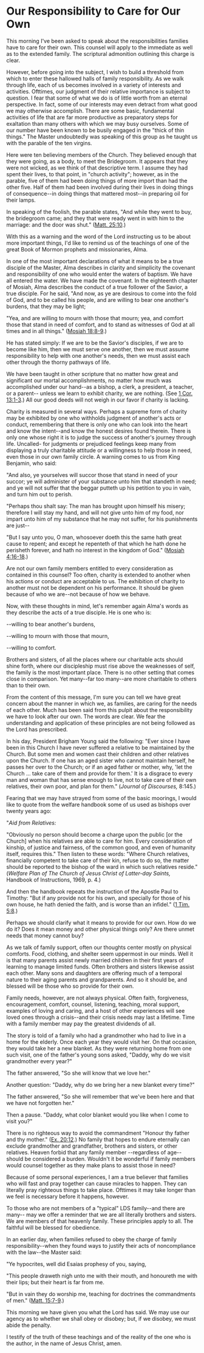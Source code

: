 # Our Responsibility to Care for Our Own

This morning I've been asked to speak about the responsibilities families have
to care for their own. This counsel will apply to the immediate as well as to
the extended family. The scriptural admonition outlining this charge is clear.

However, before going into the subject, I wish to build a threshold from which
to enter these hallowed halls of family responsibility. As we walk through
life, each of us becomes involved in a variety of interests and activities.
Ofttimes, our judgment of their relative importance is subject to question. I
fear that some of what we do is of little worth from an eternal perspective.
In fact, some of our interests may even detract from what good we may
otherwise accomplish. There are some basic, fundamental activities of life
that are far more productive as preparatory steps for exaltation than many
others with which we may busy ourselves. Some of our number have been known to
be busily engaged in the "thick of thin things." The Master undoubtedly was
speaking of this group as he taught us with the parable of the ten virgins.

Here were ten believing members of the Church. They believed enough that they
were going, as a body, to meet the Bridegroom. It appears that they were not
wicked, as we think of that descriptive term. I assume they had spent their
lives, to that point, in "church activity"; however, as in the parable, five
of them had been doing things of more import than had the other five. Half of
them had been involved during their lives in doing things of consequence--in
doing things that mattered most--in preparing oil for their lamps.

In speaking of the foolish, the parable states, "And while they went to buy,
the bridegroom came; and they that were ready went in with him to the
marriage: and the door was shut." ([Matt.
25:10](https://www.lds.org/scriptures/nt/matt/25.10?lang=eng#9).)

With this as a warning and the word of the Lord instructing us to be about
more important things, I'd like to remind us of the teachings of one of the
great Book of Mormon prophets and missionaries, Alma.

In one of the most important declarations of what it means to be a true
disciple of the Master, Alma describes in clarity and simplicity the covenant
and responsibility of one who would enter the waters of baptism. We have all
entered the water. We have made the covenant. In the eighteenth chapter of
Mosiah, Alma describes the conduct of a true follower of the Savior, a true
disciple. For he said, "And now, as ye are desirous to come into the fold of
God, and to be called his people, and are willing to bear one another's
burdens, that they may be light;

"Yea, and are willing to mourn with those that mourn; yea, and comfort those
that stand in need of comfort, and to stand as witnesses of God at all times
and in all things." ([Mosiah
18:8-9](https://www.lds.org/scriptures/bofm/mosiah/18.8-9?lang=eng#7).)

He has stated simply: If we are to be the Savior's disciples, if we are to
become like him, then we must serve one another, then we must assume
responsibility to help with one another's needs, then we must assist each
other through the thorny pathways of life.

We have been taught in other scripture that no matter how great and
significant our mortal accomplishments, no matter how much was accomplished
under our hand--as a bishop, a clerk, a president, a teacher, or a parent--
unless we learn to exhibit charity, we are nothing. (See [1 Cor.
13:1-3](https://www.lds.org/scriptures/nt/1-cor/13.1-3?lang=eng#0).) All our
good deeds will not weigh in our favor if charity is lacking.

Charity is measured in several ways. Perhaps a supreme form of charity may be
exhibited by one who withholds judgment of another's acts or conduct,
remembering that there is only one who can look into the heart and know the
intent--and know the honest desires found therein. There is only one whose
right it is to judge the success of another's journey through life. Uncalled-
for judgments or prejudiced feelings keep many from displaying a truly
charitable attitude or a willingness to help those in need, even those in our
own family circle. A warning comes to us from King Benjamin, who said:

"And also, ye yourselves will succor those that stand in need of your succor;
ye will administer of your substance unto him that standeth in need; and ye
will not suffer that the beggar putteth up his petition to you in vain, and
turn him out to perish.

"Perhaps thou shalt say: The man has brought upon himself his misery;
therefore I will stay my hand, and will not give unto him of my food, nor
impart unto him of my substance that he may not suffer, for his punishments
are just--

"But I say unto you, O man, whosoever doeth this the same hath great cause to
repent; and except he repenteth of that which he hath done he perisheth
forever, and hath no interest in the kingdom of God." ([Mosiah
4:16-18](https://www.lds.org/scriptures/bofm/mosiah/4.16-18?lang=eng#15).)

Are not our own family members entitled to every consideration as contained in
this counsel? Too often, charity is extended to another when his actions or
conduct are acceptable to us. The exhibition of charity to another must not be
dependent on his performance. It should be given because of who we are--not
because of how we behave.

Now, with these thoughts in mind, let's remember again Alma's words as they
describe the acts of a true disciple. He is one who is:

--willing to bear another's burdens,

--willing to mourn with those that mourn,

--willing to comfort.

Brothers and sisters, of all the places where our charitable acts should shine
forth, where our discipleship must rise above the weaknesses of self, the
family is the most important place. There is no other setting that comes close
in comparison. Yet many--far too many--are more charitable to others than to
their own.

From the content of this message, I'm sure you can tell we have great concern
about the manner in which we, as families, are caring for the needs of each
other. Much has been said from this pulpit about the responsibility we have to
look after our own. The words are clear. We fear the understanding and
application of these principles are not being followed as the Lord has
prescribed.

In his day, President Brigham Young said the following: "Ever since I have
been in this Church I have never suffered a relative to be maintained by the
Church. But some men and women cast their children and other relatives upon
the Church. If one has an aged sister who cannot maintain herself, he passes
her over to the Church; or if an aged father or mother, why, 'let the Church ...
take care of them and provide for them.' It is a disgrace to every man and
woman that has sense enough to live, not to take care of their own relatives,
their own poor, and plan for them." (_Journal of Discourses,_ 8:145.)

Fearing that we may have strayed from some of the basic moorings, I would like
to quote from the welfare handbook some of us used as bishops over twenty
years ago:

"_Aid from Relatives:_

"Obviously no person should become a charge upon the public [or the Church]
when his relatives are able to care for him. Every consideration of kinship,
of justice and fairness, of the common good, and even of humanity itself,
requires this." Then listen to these words: "Where Church relatives,
financially competent to take care of their kin, refuse to do so, the matter
should be reported to the bishop of the ward in which such relatives reside."
(_Welfare Plan of The Church of Jesus Christ of Latter-day Saints,_ Handbook
of Instructions, 1969, p. 4.)

And then the handbook repeats the instruction of the Apostle Paul to Timothy:
"But if any provide not for his own, and specially for those of his own house,
he hath denied the faith, and is worse than an infidel." ([1 Tim.
5:8](https://www.lds.org/scriptures/nt/1-tim/5.8?lang=eng#7).)

Perhaps we should clarify what it means to provide for our own. How do we do
it? Does it mean money and other physical things only? Are there unmet needs
that money cannot buy?

As we talk of family support, often our thoughts center mostly on physical
comforts. Food, clothing, and shelter seem uppermost in our minds. Well it is
that many parents assist newly married children in their first years of
learning to manage limited funds. Often brothers and sisters likewise assist
each other. Many sons and daughters are offering much of a temporal nature to
their aging parents and grandparents. And so it should be, and blessed will be
those who so provide for their own.

Family needs, however, are not always physical. Often faith, forgiveness,
encouragement, comfort, counsel, listening, teaching, moral support, examples
of loving and caring, and a host of other experiences will see loved ones
through a crisis--and their crisis needs may last a lifetime. Time with a
family member may pay the greatest dividends of all.

The story is told of a family who had a grandmother who had to live in a home
for the elderly. Once each year they would visit her. On that occasion, they
would take her a new blanket. As they were returning home from one such visit,
one of the father's young sons asked, "Daddy, why do we visit grandmother
every year?"

The father answered, "So she will know that we love her."

Another question: "Daddy, why do we bring her a new blanket every time?"

The father answered, "So she will remember that we've been here and that we
have not forgotten her."

Then a pause. "Daddy, what color blanket would you like when I come to visit
you?"

There is no righteous way to avoid the commandment "Honour thy father and thy
mother." ([Ex.
20:12](https://www.lds.org/scriptures/ot/ex/20.12?lang=eng#11).) No family
that hopes to endure eternally can exclude grandmother and grandfather,
brothers and sisters, or other relatives. Heaven forbid that any family member
--regardless of age--should be considered a burden. Wouldn't it be wonderful
if family members would counsel together as they make plans to assist those in
need?

Because of some personal experiences, I am a true believer that families who
will fast and pray together can cause miracles to happen. They can literally
pray righteous things to take place. Ofttimes it may take longer than we feel
is necessary before it happens, however.

To those who are not members of a "typical" LDS family--and there are many--
may we offer a reminder that we are all literally brothers and sisters. We are
members of that heavenly family. These principles apply to all. The faithful
will be blessed for obedience.

In an earlier day, when families refused to obey the charge of family
responsibility--when they found ways to justify their acts of noncompliance
with the law--the Master said:

"Ye hypocrites, well did Esaias prophesy of you, saying,

"This people draweth nigh unto me with their mouth, and honoureth me with
their lips; but their heart is far from me.

"But in vain they do worship me, teaching for doctrines the commandments of
men." ([Matt.
15:7-9](https://www.lds.org/scriptures/nt/matt/15.7-9?lang=eng#6).)

This morning we have given you what the Lord has said. We may use our agency
as to whether we shall obey or disobey; but, if we disobey, we must abide the
penalty.

I testify of the truth of these teachings and of the reality of the one who is
the author, in the name of Jesus Christ, amen.

